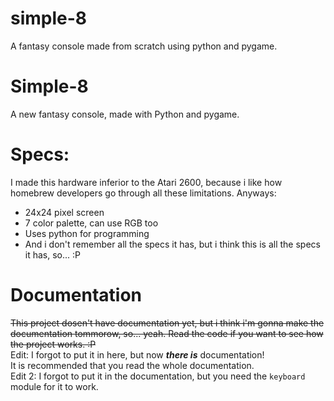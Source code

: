 # simple-8
A fantasy console made from scratch using python and pygame.

# Simple-8
A new fantasy console, made with Python and pygame.

# Specs:
I made this hardware inferior to the Atari 2600, because i like how homebrew developers go through all these limitations. Anyways:<br>
- 24x24 pixel screen<br>
- 7 color palette, can use RGB too<br>
- Uses python for programming<br>
- And i don't remember all the specs it has, but i think this is all the specs it has, so... :P<br>

# Documentation
~~This project dosen't have documentation yet, but i think i'm gonna make the documentation tommorow, so... yeah. Read the code if you want to see how the project works. :P~~
<br>Edit: I forgot to put it in here, but now ***there is*** documentation!<br>It is recommended that you read the whole documentation.<br>
Edit 2: I forgot to put it in the documentation, but you need the ```keyboard``` module for it to work.
